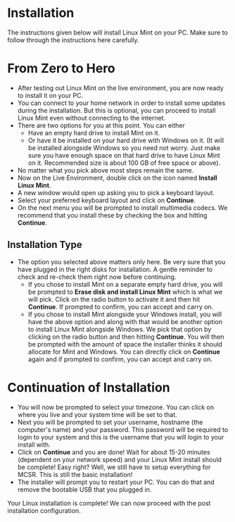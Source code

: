 # Installation

The instructions given below will install Linux Mint on your PC. Make sure to follow through the instructions here carefully.

# From Zero to Hero

- After testing out Linux Mint on the live environment, you are now ready to install it on your PC.
- You can connect to your home network in order to install some updates during the installation. But this is optional, you can proceed to install Linux Mint even without connecting to the internet.
- There are two options for you at this point. You can either
  - Have an empty hard drive to install Mint on it.
  - Or have it be installed on your hard drive with Windows on it. (It will be installed alongside Windows so you need not worry. Just make sure you have enough space on that hard drive to have Linux Mint on it. Recommended size is about 100 GB of free space or above).
- No matter what you pick above most steps remain the same.
- Now on the Live Environment, double click on the icon named **Install Linux Mint**.
- A new window would open up asking you to pick a keyboard layout.
- Select your preferred keyboard layout and click on **Continue**.
- On the next menu you will be prompted to install multimedia codecs. We recommend that you install these by checking the box and hitting **Continue**.

## Installation Type

- The option you selected above matters only here. Be very sure that you have plugged in the right disks for installation. A gentle reminder to check and re-check them right now before continuing.
  - If you chose to install Mint on a separate empty hard drive, you will be prompted to **Erase disk and install Linux Mint** which is what we will pick. Click on the radio button to activate it and then hit **Continue**. If prompted to confirm, you can accept and carry on.
  - If you chose to install Mint alongside your Windows install, you will have the above option and along with that would be another option to install Linux Mint alongside Windows. We pick that option by clicking on the radio button and then hitting **Continue**. You will then be prompted with the amount of space the installer thinks it should allocate for Mint and Windows. You can directly click on **Continue** again and if prompted to confirm, you can accept and carry on.

# Continuation of Installation

- You will now be prompted to select your timezone. You can click on where you live and your system time will be set to that.
- Next you will be prompted to set your username, hostname (the computer's name) and your password. This password will be required to login to your system and this is the username that you will login to your install with.
- Click on **Continue** and you are done! Wait for about 15-20 minutes (dependent on your network speed) and your Linux Mint install should be complete! Easy right? Well, we still have to setup everything for MCSR. This is still the basic installation!
- The installer will prompt you to restart your PC. You can do that and remove the bootable USB that you plugged in.

Your Linux installation is complete! We can now proceed with the post installation configuration.
